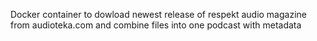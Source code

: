Docker container to dowload newest release of respekt audio magazine from audioteka.com and combine files into one podcast with metadata
